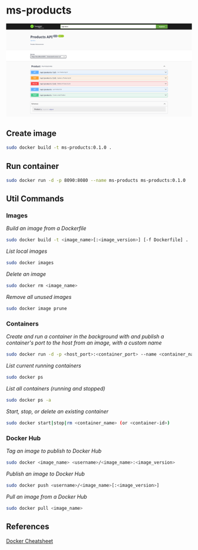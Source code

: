 # ms-products

![Swagger](./docs/swagger.png)

## Create image

```sh
sudo docker build -t ms-products:0.1.0 .
```

## Run container

```sh
sudo docker run -d -p 8090:8080 --name ms-products ms-products:0.1.0
```

## Util Commands

### Images

*Build an image from a Dockerfile*

```sh
sudo docker build -t <image_name>[:<image_version>] [-f Dockerfile] .
```

*List local images*

```sh
sudo docker images
```

*Delete an image*

```sh
sudo docker rm <image_name>
```

*Remove all unused images*

```sh
sudo docker image prune
```

### Containers

*Create and run a container in the background with and publish a container's port to the host from an image, with a custom name*

```sh
sudo docker run -d -p <host_port>:<container_port> --name <container_name> <image_name>[:<image_version>]
```

*List current running containers*

```sh
sudo docker ps
```

*List all containers (running and stopped)*

```sh
sudo docker ps -a
```

*Start, stop, or delete an existing container*

```sh
sudo docker start|stop|rm <container_name> (or <container-id>)
```

### Docker Hub

*Tag an image to publish to Docker Hub*

```sh
sudo docker <image_name> <username>/<image_name>:<image_version>
```

*Publish an image to Docker Hub*

```sh
sudo docker push <username>/<image_name>[:<image_version>]
```

*Pull an image from a Docker Hub*

```sh
sudo docker pull <image_name>
```

## References

[Docker Cheatsheet](https://docs.docker.com/get-started/docker_cheatsheet.pdf)
